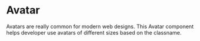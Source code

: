 # Avatar

Avatars are really common for modern web designs. This Avatar component helps developer use avatars of different sizes based on the classname.

